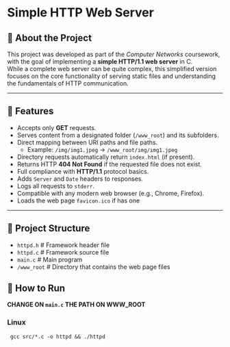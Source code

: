 # Simple HTTP Web Server

## 📜 About the Project
This project was developed as part of the *Computer Networks* coursework, with the goal of implementing a **simple HTTP/1.1 web server** in C.  
While a complete web server can be quite complex, this simplified version focuses on the core functionality of serving static files and understanding the fundamentals of HTTP communication.

---

## 🎯 Features
- Accepts only **GET** requests.
- Serves content from a designated folder (`/www_root`) and its subfolders.
- Direct mapping between URI paths and file paths.
  - Example: `/img/img1.jpeg` → `/www_root/img/img1.jpeg`
- Directory requests automatically return `index.html` (if present).
- Returns HTTP **404 Not Found** if the requested file does not exist.
- Full compliance with **HTTP/1.1** protocol basics.
- Adds `Server` and `Date` headers to responses.
- Logs all requests to `stderr`.
- Compatible with any modern web browser (e.g., Chrome, Firefox).
- Loads the web page `favicon.ico` if has one

---

## 📂 Project Structure

- `httpd.h` # Framework header file
- `httpd.c` # Framework source file
- `main.c` # Main program
- `/www_root` # Directory that contains the web page files

 ## 🚀 How to Run

**CHANGE ON `main.c` THE PATH ON WWW_ROOT**

 ### Linux

```
 gcc src/*.c -o httpd && ./httpd
```
